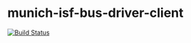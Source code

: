 # munich-isf-bus-driver-client
[![Build Status](https://travis-ci.org/gangozero/munich-isf-bus-driver-client.svg?branch=master)](https://travis-ci.org/gangozero/munich-isf-bus-driver-client)

